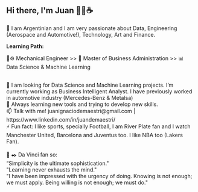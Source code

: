 ## Hi there, I'm Juan 👋😄☕ 

 🚀 I am Argentinian and I am very passionate about Data, Engineering (Aerospace and Automotive!), Technology, Art and Finance.

<b>Learning Path:</b> 

 🔧⚙️ Mechanical Engineer >> 📄 Master of Business Administration >> 📊 Data Science & Machine Learning 

<br>
📌 I am looking for Data Science and Machine Learning projects. I’m currently working as Business Intelligent Analyst. I have previously worked in automotive industry (Mercedes-Benz & Metalsa)
<br>
🌱 Always learning new tools and trying to develop new skills. 

<br>
📫 Talk with me! juanignaciodemaestri@gmail.com | https://www.linkedin.com/in/juandemaestri/
<br>
⚡ Fun fact: I like sports, specially Football, I am River Plate fan and I watch Manchester United, Barcelona and Juventus too. I like NBA too (Lakers Fan).
<br>
<br>
📖 ✒️ Da Vinci fan so:<br>
“Simplicity is the ultimate sophistication."<br>
"Learning never exhausts the mind."<br>
"I have been impressed with the urgency of doing. Knowing is not enough; we must apply. Being willing is not enough; we must do."<br>



